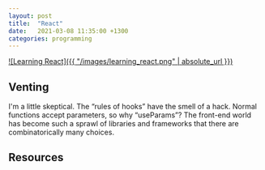```yaml
---
layout: post
title:  "React"
date:   2021-03-08 11:35:00 +1300
categories: programming
---
```


[![Learning React]({{ "/images/learning_react.png" | absolute_url }})][1]


## Venting

I'm a little skeptical. The “rules of hooks” have the smell of a hack. Normal functions accept parameters, so why “useParams”? The front-end world has become such a sprawl of libraries and frameworks that there are combinatorically many choices.


## Resources



[1]: https://twitter.com/neal_lathia/status/1329489822839353345
[2]: https://www.smashingmagazine.com/2020/06/rest-api-react-fetch-axios/
[3]: https://spin.atomicobject.com/2020/04/15/react-context-data-provider-pattern/
[4]: https://reactjs.org/docs/hooks-rules.html
[5]: https://blog.bitsrc.io/making-api-calls-with-react-hooks-748ebfc7de8c
